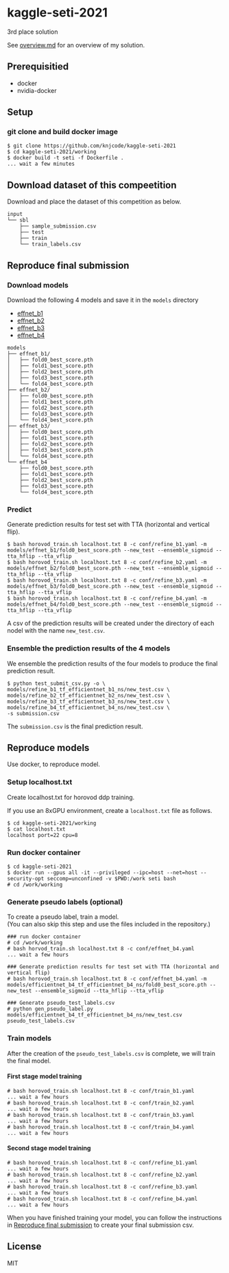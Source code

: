 # kaggle-seti-2021

3rd place solution

See [overview.md](overview.md) for an overview of my solution.

## Prerequisitied

- docker
- nvidia-docker

## Setup

### git clone and build docker image

```
$ git clone https://github.com/knjcode/kaggle-seti-2021
$ cd kaggle-seti-2021/working
$ docker build -t seti -f Dockerfile .
... wait a few minutes
```

## Download dataset of this compeetition

Download and place the dataset of this competition as below.

```
input
└── sbl
    ├── sample_submission.csv
    ├── test
    ├── train
    └── train_labels.csv
```

## Reproduce final submission

### Download models

Download the following 4 models and save it in the `models` directory

- [effnet_b1](https://github.com/knjcode/kaggle-seti-2021/releases/download/0.0.1/effnet_b1.zip)
- [effnet_b2](https://github.com/knjcode/kaggle-seti-2021/releases/download/0.0.1/effnet_b2.zip)
- [effnet_b3](https://github.com/knjcode/kaggle-seti-2021/releases/download/0.0.1/effnet_b3.zip)
- [effnet_b4](https://github.com/knjcode/kaggle-seti-2021/releases/download/0.0.1/effnet_b4.zip)

```
models
├── effnet_b1/
│   ├── fold0_best_score.pth
│   ├── fold1_best_score.pth
│   ├── fold2_best_score.pth
│   ├── fold3_best_score.pth
│   └── fold4_best_score.pth
├── effnet_b2/
│   ├── fold0_best_score.pth
│   ├── fold1_best_score.pth
│   ├── fold2_best_score.pth
│   ├── fold3_best_score.pth
│   └── fold4_best_score.pth
├── effnet_b3/
│   ├── fold0_best_score.pth
│   ├── fold1_best_score.pth
│   ├── fold2_best_score.pth
│   ├── fold3_best_score.pth
│   └── fold4_best_score.pth
└── effnet_b4
    ├── fold0_best_score.pth
    ├── fold1_best_score.pth
    ├── fold2_best_score.pth
    ├── fold3_best_score.pth
    └── fold4_best_score.pth
```

### Predict

Generate prediction results for test set with TTA (horizontal and vertical flip).

```
$ bash horovod_train.sh localhost.txt 8 -c conf/refine_b1.yaml -m models/effnet_b1/fold0_best_score.pth --new_test --ensemble_sigmoid --tta_hflip --tta_vflip
$ bash horovod_train.sh localhost.txt 8 -c conf/refine_b2.yaml -m models/effnet_b2/fold0_best_score.pth --new_test --ensemble_sigmoid --tta_hflip --tta_vflip
$ bash horovod_train.sh localhost.txt 8 -c conf/refine_b3.yaml -m models/effnet_b3/fold0_best_score.pth --new_test --ensemble_sigmoid --tta_hflip --tta_vflip
$ bash horovod_train.sh localhost.txt 8 -c conf/refine_b4.yaml -m models/effnet_b4/fold0_best_score.pth --new_test --ensemble_sigmoid --tta_hflip --tta_vflip
```

A csv of the prediction results will be created under the directory of each nodel with the name `new_test.csv`.

### Ensemble the prediction results of the 4 models

We ensemble the prediction results of the four models to produce the final prediction result.

```
$ python test_submit_csv.py -o \
models/refine_b1_tf_efficientnet_b1_ns/new_test.csv \
models/refine_b2_tf_efficientnet_b2_ns/new_test.csv \
models/refine_b3_tf_efficientnet_b3_ns/new_test.csv \
models/refine_b4_tf_efficientnet_b4_ns/new_test.csv \
-s submission.csv
```

The `submission.csv` is the final prediction result.

## Reproduce models

Use docker, to reproduce model.

### Setup localhost.txt

Create localhost.txt for horovod ddp training.

If you use an 8xGPU environment, create a `localhost.txt` file as follows.

```
$ cd kaggle-seti-2021/working
$ cat localhost.txt
localhost port=22 cpu=8
```

### Run docker container

```
$ cd kaggle-seti-2021
$ docker run --gpus all -it --privileged --ipc=host --net=host --security-opt seccomp=unconfined -v $PWD:/work seti bash
# cd /work/working
```

### Generate pseudo labels (optional)

To create a pseudo label, train a model.  
(You can also skip this step and use the files included in the repository.)

```
### run docker container
# cd /work/working
# bash horvod_train.sh localhost.txt 8 -c conf/effnet_b4.yaml
... wait a few hours

### Generate prediction results for test set with TTA (horizontal and vertical flip)
# bash horovod_train.sh localhost.txt 8 -c conf/effnet_b4.yaml -m models/efficientnet_b4_tf_efficientnet_b4_ns/fold0_best_score.pth --new_test --ensemble_sigmoid --tta_hflip --tta_vflip

### Generate pseudo_test_labels.csv
# python gen_pseudo_label.py models/efficientnet_b4_tf_efficientnet_b4_ns/new_test.csv pseudo_test_labels.csv
```

### Train models

After the creation of the `pseudo_test_labels.csv` is complete, we will train the final model.

#### First stage model training

```
# bash horovod_train.sh localhost.txt 8 -c conf/train_b1.yaml
... wait a few hours
# bash horovod_train.sh localhost.txt 8 -c conf/train_b2.yaml
... wait a few hours
# bash horovod_train.sh localhost.txt 8 -c conf/train_b3.yaml
... wait a few hours
# bash horovod_train.sh localhost.txt 8 -c conf/train_b4.yaml
... wait a few hours
```

#### Second stage model training

```
# bash horovod_train.sh localhost.txt 8 -c conf/refine_b1.yaml
... wait a few hours
# bash horovod_train.sh localhost.txt 8 -c conf/refine_b2.yaml
... wait a few hours
# bash horovod_train.sh localhost.txt 8 -c conf/refine_b3.yaml
... wait a few hours
# bash horovod_train.sh localhost.txt 8 -c conf/refine_b4.yaml
... wait a few hours
```

When you have finished training your model, you can follow the instructions in [Reproduce final submission](#reproduce-final-submission) to create your final submission csv.

## License

MIT

